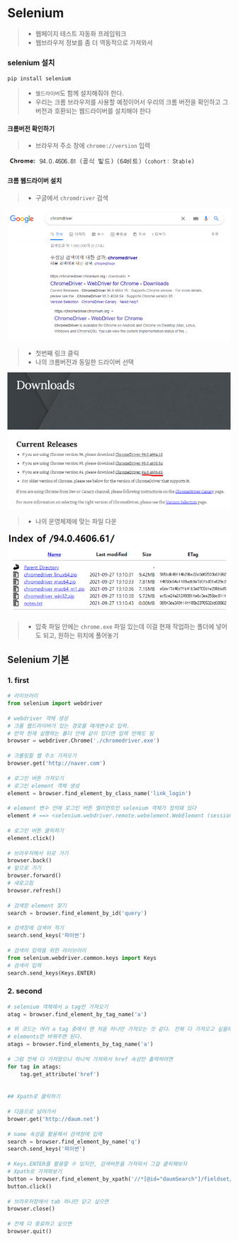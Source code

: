 # Selenium

> - 웹페이지 테스트 자동화 프레임워크
> - 웹브라우저 정보를 좀 더 역동적으로 가져와서



### selenium 설치

```cmd
pip install selenium
```

> - `웹드라이버`도 함께 설치해줘야 한다.
> - 우리는 크롬 브라우저를 사용할 예정이어서 우리의 크롬 버전을 확인하고 그 버전과 호환되는 웹드라이버를 설치해야 한다



#### 크롬버전 확인하기

> - 브라우저 주소 창에 `chrome://version` 입력

![image-20211028170559446](md-images/image-20211028170559446.png)



#### 크롬 웹드라이버 설치

> - 구글에서 `chromdriver` 검색

![image-20211028170705547](md-images/image-20211028170705547.png)

> - 첫번째 링크 클릭
> - 나의 크롬버전과 동일한 드라이버 선택

![image-20211028170811458](md-images/image-20211028170811458.png)

> - 나의 운영체제에 맞는 파일 다운

![image-20211028171351598](md-images/image-20211028171351598.png)

> - 압축 파일 안에는 `chrome.exe` 파일 있는데 이걸 현재 작업하는 폴더에 넣어도 되고, 원하는 위치에 풀어놓기





## Selenium 기본

### 1. first

```python
# 라이브러리
from selenium import webdriver

# webdriver 객체 생성
# 크롬 웹드라이버가 있는 경로를 매개변수로 입력.
# 만약 현재 실행하는 폴더 안에 같이 있다면 입력 안해도 됨
browser = webdriver.Chrome('./chromedriver.exe')

# 크롤링할 웹 주소 가져오기
browser.get('http://naver.com')

# 로그인 버튼 가져오기
# 로그인 element 객체 생성
element = browser.find_element_by_class_name('link_login')

# element 변수 안에 로그인 버튼 엘리먼트인 selenium 객체가 정의돼 있다
element # ==> <selenium.webdriver.remote.webelement.WebElement (session="50abbe2c7c5ab4fde6d1bf1076b728b1", element="7297fba6-f848-44e0-a34d-7836cf5485d6")>

# 로그인 버튼 클릭하기
element.click()

# 브라우저에서 뒤로 가기
browser.back()
# 앞으로 가기
browser.forward()
# 새로고침
browser.refresh()

# 검색창 element 찾기
search = browser.find_element_by_id('query')

# 검색창에 검색어 적기
search.send_keys('파이썬')

# 검색어 입력을 위한 라이브러리 
from selenium.webdriver.common.keys import Keys
# 검색어 입력
search.send_keys(Keys.ENTER)
```



### 2. second

```python
# selenium 객체에서 a tag만 가져오기
atag = browser.find_element_by_tag_name('a')

# 위 코드는 여러 a tag 중에서 맨 처음 하나만 가져오는 것 같다. 전체 다 가져오고 싶을때는
# elements만 바꿔주면 된다.
atags = browser.find_elements_by_tag_name('a')

# 그럼 전체 다 가져왔으니 하나씩 가져와서 href 속성만 출력하려면
for tag in atags:
    tag.get_attribute('href')

  
## Xpath로 클릭하기  
    
# 다음으로 넘어가서
brower.get('http://daum.net')

# name 속성을 활용해서 검색창에 입력
search = browser.find_element_by_name('q')
search.send_keys('파이썬')

# Keys.ENTER를 활용할 수 있지만, 검색버튼을 가져와서 그걸 클릭해보자
# Xpath로 가져와보기
button = browser.find_element_by_xpath('//*[@id="daumSearch"]/fieldset/div/div/button[2]')
button.click()

# 브라우저창에서 tab 하나만 닫고 싶으면
browser.close()

# 전체 다 종료하고 싶으면
browser.quit()
```

